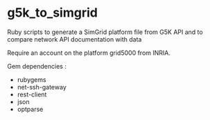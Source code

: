 g5k_to_simgrid
==============

Ruby scripts to generate a SimGrid platform file from G5K API and
to compare network API documentation with data 

Require an account on the platform grid5000 from INRIA.

Gem dependencies :
- rubygems
- net-ssh-gateway
- rest-client
- json
- optparse




